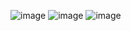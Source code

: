 ![image](https://github.com/user-attachments/assets/ee99cb6e-616f-4c7c-ad8c-8ce5de852ffb)
![image](https://github.com/user-attachments/assets/bd45b0b5-1f4b-44b6-80fc-06fad906dbe2)
![image](https://github.com/user-attachments/assets/1fc0e0e6-0c00-4cb8-9b06-2cefca598c69)
